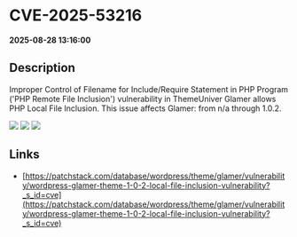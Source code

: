 # CVE-2025-53216

**2025-08-28 13:16:00**

## Description
Improper Control of Filename for Include/Require Statement in PHP Program ('PHP Remote File Inclusion') vulnerability in ThemeUniver Glamer allows PHP Local File Inclusion. This issue affects Glamer: from n/a through 1.0.2.

![](https://img.shields.io/static/v1?label=Score&message=8.1&color=red)
![](https://img.shields.io/static/v1?label=Severity&message=HIGH&color=red)
![](https://img.shields.io/static/v1?label=CWE&message=RFI&color=green)

## Links
- [https://patchstack.com/database/wordpress/theme/glamer/vulnerability/wordpress-glamer-theme-1-0-2-local-file-inclusion-vulnerability?_s_id=cve](https://patchstack.com/database/wordpress/theme/glamer/vulnerability/wordpress-glamer-theme-1-0-2-local-file-inclusion-vulnerability?_s_id=cve)

